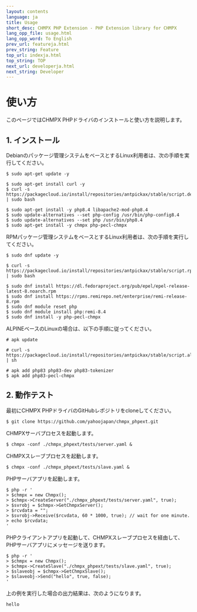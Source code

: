 ```yaml
---
layout: contents
language: ja
title: Usage
short_desc: CHMPX PHP Extension - PHP Extension library for CHMPX
lang_opp_file: usage.html
lang_opp_word: To English
prev_url: featureja.html
prev_string: Feature
top_url: indexja.html
top_string: TOP
next_url: developerja.html
next_string: Developer
---
```


# 使い方
このページではCHMPX PHPドライバのインストールと使い方を説明します。

## 1. インストール
Debianのパッケージ管理システムをベースとするLinux利用者は、次の手順を実行してください。

```
$ sudo apt-get update -y

$ sudo apt-get install curl -y
$ curl -s https://packagecloud.io/install/repositories/antpickax/stable/script.deb.sh | sudo bash

$ sudo apt-get install -y php8.4 libapache2-mod-php8.4
$ sudo update-alternatives --set php-config /usr/bin/php-config8.4
$ sudo update-alternatives --set php /usr/bin/php8.4
$ sudo apt-get install -y chmpx php-pecl-chmpx
```

RPMパッケージ管理システムをベースとするLinux利用者は、次の手順を実行してください。
```
$ sudo dnf update -y

$ curl -s https://packagecloud.io/install/repositories/antpickax/stable/script.rpm.sh | sudo bash

$ sudo dnf install https://dl.fedoraproject.org/pub/epel/epel-release-latest-8.noarch.rpm
$ sudo dnf install https://rpms.remirepo.net/enterprise/remi-release-8.rpm
$ sudo dnf module reset php
$ sudo dnf module install php:remi-8.4
$ sudo dnf install -y php-pecl-chmpx
```

ALPINEベースのLinuxの場合は、以下の手順に従ってください。
```
# apk update

# curl -s https://packagecloud.io/install/repositories/antpickax/stable/script.alpine.sh | sh

# apk add php83 php83-dev php83-tokenizer
$ apk add php83-pecl-chmpx
```

## 2. 動作テスト

最初にCHMPX PHPドライバのGitHubレポジトリをcloneしてください。

```
$ git clone https://github.com/yahoojapan/chmpx_phpext.git
```

CHMPXサーバプロセスを起動します。
```
$ chmpx -conf ./chmpx_phpext/tests/server.yaml &
```

CHMPXスレーブプロセスを起動します。
```
$ chmpx -conf ./chmpx_phpext/tests/slave.yaml &
```

PHPサーバアプリを起動します。
```
$ php -r '
> $chmpx = new Chmpx(); 
> $chmpx->CreateServer("./chmpx_phpext/tests/server.yaml", true); 
> $svrobj = $chmpx->GetChmpxServer(); 
> $rcvdata = ""; 
> $svrobj->Receive($rcvdata, 60 * 1000, true); // wait for one minute.
> echo $rcvdata;
'
```
PHPクライアントアプリを起動して、CHMPXスレーブプロセスを経由して、PHPサーバアプリにメッセージを送ります。
```
$ php -r '
> $chmpx = new Chmpx();
> $chmpx->CreateSlave("./chmpx_phpext/tests/slave.yaml", true); 
> $slaveobj = $chmpx->GetChmpxSlave();
> $slaveobj->Send("hello", true, false);
'
```

上の例を実行した場合の出力結果は、次のようになります。
```
hello
```

